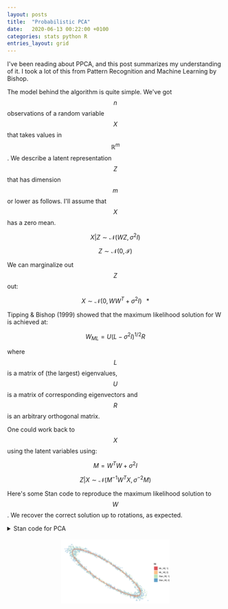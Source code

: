 ```yaml
---
layout: posts
title:  "Probabilistic PCA"
date:   2020-06-13 00:22:00 +0100
categories: stats python R
entries_layout: grid
---
```


I've been reading about PPCA, and this post summarizes my understanding of it. I took a lot of this from Pattern Recognition and Machine Learning by Bishop.

The model behind the algorithm is quite simple. We've got $$n$$ observations of a random variable $$X$$ that takes values in $$\mathbb R^m$$. We describe a latent representation $$Z$$ that has dimension $$m$$ or lower as follows. I'll assume that $$X$$ has a zero mean.

$$ X | Z \sim \mathcal N(WZ, \sigma^2 I) $$

$$ Z \sim \mathcal N (0, \mathcal I) $$

We can marginalize out $$Z$$ out:

$$ X \sim \mathcal N(0, WW^T + \sigma^2 I) \;\;\;* $$

Tipping & Bishop (1999) showed that the maximum likelihood solution for W is achieved at:

$$ W_{ML} = U (L - \sigma^2 I)^{1/2} R $$

where $$L$$ is a matrix of (the largest) eigenvalues, $$U$$ is a matrix of corresponding eigenvectors and $$R$$ is an arbitrary orthogonal matrix.

One could work back to $$X$$ using the latent variables using:

$$M = W^T W + \sigma^2 I$$

$$ Z | X \sim \mathcal N(M^{-1} W^T X, \sigma^{-2} M) $$

Here's some Stan code to reproduce the maximum likelihood solution to $$W$$. We recover the correct solution up to rotations, as expected.

<details>
<summary> Stan code for PCA </summary>
 
{%highlight R%}

library(rstan)
library(data.table)

rstan_options(auto_write = TRUE)
options(mc.cores = parallel::detectCores())

m = 2; n = 100
Z = matrix(rnorm(m*n), n, m)
W = matrix(rnorm(m*m), m, m)
X = Z %*% W
pca = prcomp(X, center = F, scale = F)

model_string = "
data {
	int m;
	int n;
	matrix[n, m] X;
}
parameters {
	matrix[m, m] W;
}
model {
	vector[m] mu;
	matrix[m, m] L;
	mu = rep_vector(0, m);
	L = cholesky_decompose(W * W');

	for(i in 1:m) {
		W[, i] ~ normal(0, 2);
	}

	for(i in 1:n) {
		X[i, ] ~ multi_normal_cholesky(mu, L);
	}

}
"

model = stan_model(model_code = model_string)
data = list(m = m, n = n, X = X)

# optim_lik = function() optimizing(model, data = data)$par
samples = sampling(model, data = data, chains = 2, iter = 1000)

ml_samples = matrix(extract(samples)$W, 1000, 4)
ml_samples = as.data.table(ml_samples)
names(ml_samples) = c('W11', 'W21', 'W12', 'W22')

eig = eigen(cov(X))
U = eig$vectors
L = eig$values
W_no_R = U %*% diag(sqrt(L))

simulate_rotation = function() {
	theta = runif(1, 0, 2*pi)
	R = matrix(c(cos(theta), sin(theta), -sin(theta), cos(theta)), 2, 2)
	W_ML = W_no_R %*% R
	return(W_ML)
}

manual_calc_samples = t(replicate(1000, as.numeric(simulate_rotation())))
manual_calc_samples = as.data.table(manual_calc_samples)
names(manual_calc_samples) = c('MW11', 'MW21', 'MW12', 'MW22')

plot_frame = cbind(ml_samples, manual_calc_samples)

ggplot(plot_frame) +
	geom_hex(aes(W11, W21, fill = 'Stan_W[, 1]'), alpha = 0.3, bins = 100) +
	geom_hex(aes(W12, W22, fill = 'Stan_W[, 2]'), alpha = 0.3, bins = 100) +
	geom_hex(aes(MW11, MW21, fill = 'ML_W[, 1]'), alpha = 0.3, bins = 100) +
	geom_hex(aes(MW12, MW22, fill = 'ML_W[, 2]'), alpha = 0.3, bins = 100) +
	xlim(-3, 3) + ylim(-3, 3) + labs(x = 'x', y = 'y') +
	scale_fill_brewer(palette = 'Spectral') + theme_void()

{% endhighlight %}

</details> <br>

<center> <img src="/images/stpca.png" width="50%"> </center>
